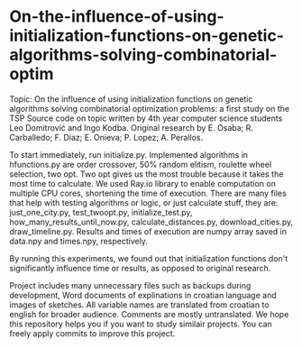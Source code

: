# On-the-influence-of-using-initialization-functions-on-genetic-algorithms-solving-combinatorial-optim
Topic: On the influence of using initialization functions on genetic algorithms solving combinatorial optimization problems: a first study on the TSP
Source code on topic written by 4th year computer science students Leo Domitrović and Ingo Kodba. Original research by E. Osaba; R. Carballedo; F. Diaz; E. Onieva; P. Lopez; A. Perallos.

To start immediately, run initialize.py. Implemented algorithms in hfunctions.py are order crossover, 50% random elitism, roulette wheel selection, two opt.
Two opt gives us the most trouble because it takes the most time to calculate. We used Ray.io library to enable computation on multiple CPU cores, shortening the time of execution.
There are many files that help with testing algorithms or logic, or just calculate stuff, they are: just_one_city.py, test_twoopt.py, initialize_test.py, how_many_results_until_now.py, calculate_distances.py, download_cities.py, draw_timeline.py.
Results and times of execution are numpy array saved in data.npy and times.npy, respectively.

By running this experiments, we found out that initialization functions don't significantly influence time or results, as opposed to original research.

Project includes many unnecessary files such as backups during development, Word documents of explinations in croatian language and images of sketches.
All variable names are translated from croatian to english for broader audience. Comments are mostly untranslated.
We hope this repository helps you if you want to study similair projects.
You can freely apply commits to improve this project.
